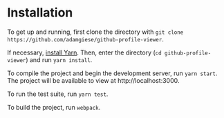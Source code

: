 # Installation

To get up and running, first clone the directory with `git clone https://github.com/adamgiese/github-profile-viewer`.

If necessary, [install Yarn](https://yarnpkg.com/lang/en/docs/install/). Then, enter the directory (`cd github-profile-viewer`) and run `yarn install`.

To compile the project and begin the development server, run `yarn start`. The project will be available to view at http://localhost:3000.

To run the test suite, run `yarn test`.

To build the project, run `webpack`.
